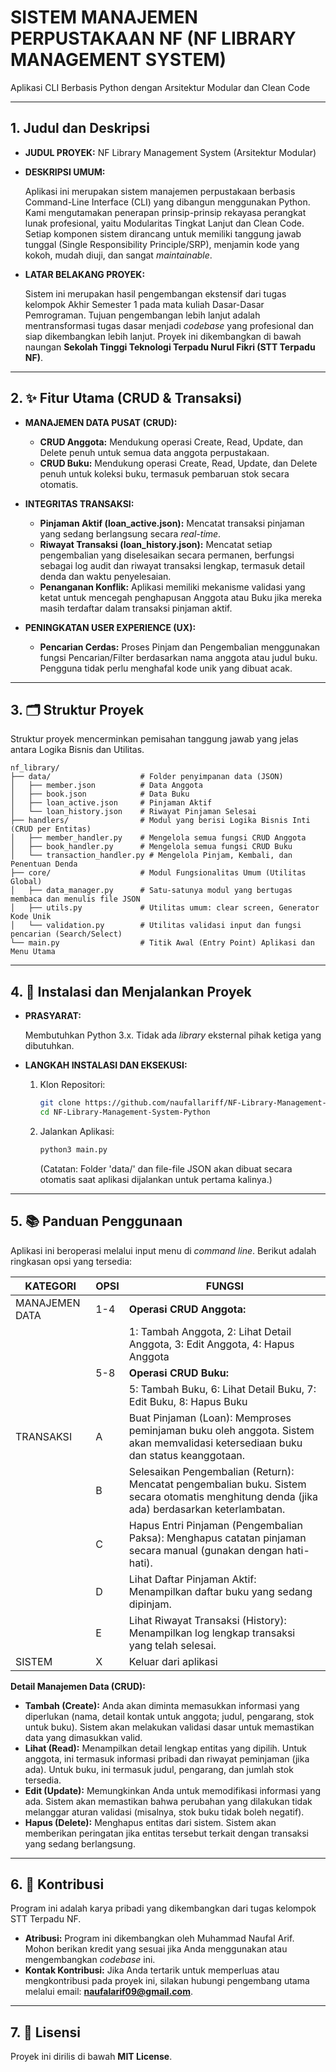 
# SISTEM MANAJEMEN PERPUSTAKAAN NF (NF LIBRARY MANAGEMENT SYSTEM)


Aplikasi CLI Berbasis Python dengan Arsitektur Modular dan Clean Code

------------------------------------------------------------------------

## 1. Judul dan Deskripsi



*   **JUDUL PROYEK:** NF Library Management System (Arsitektur Modular)

*   **DESKRIPSI UMUM:**

    Aplikasi ini merupakan sistem manajemen perpustakaan berbasis Command-Line Interface (CLI) yang dibangun menggunakan Python. Kami mengutamakan penerapan prinsip-prinsip rekayasa perangkat lunak profesional, yaitu Modularitas Tingkat Lanjut dan Clean Code. Setiap komponen sistem dirancang untuk memiliki tanggung jawab tunggal (Single Responsibility Principle/SRP), menjamin kode yang kokoh, mudah diuji, dan sangat *maintainable*.

*   **LATAR BELAKANG PROYEK:**

    Sistem ini merupakan hasil pengembangan ekstensif dari tugas kelompok Akhir Semester 1 pada mata kuliah Dasar-Dasar Pemrograman. Tujuan pengembangan lebih lanjut adalah mentransformasi tugas dasar menjadi *codebase* yang profesional dan siap dikembangkan lebih lanjut. Proyek ini dikembangkan di bawah naungan **Sekolah Tinggi Teknologi Terpadu Nurul Fikri (STT Terpadu NF)**.

---

## 2. ✨ Fitur Utama (CRUD & Transaksi)



*   **MANAJEMEN DATA PUSAT (CRUD):**

    *   **CRUD Anggota:** Mendukung operasi Create, Read, Update, dan Delete penuh untuk semua data anggota perpustakaan.
    *   **CRUD Buku:** Mendukung operasi Create, Read, Update, dan Delete penuh untuk koleksi buku, termasuk pembaruan stok secara otomatis.

*   **INTEGRITAS TRANSAKSI:**

    *   **Pinjaman Aktif (loan\_active.json):** Mencatat transaksi pinjaman yang sedang berlangsung secara *real-time*.
    *   **Riwayat Transaksi (loan\_history.json):** Mencatat setiap pengembalian yang diselesaikan secara permanen, berfungsi sebagai log audit dan riwayat transaksi lengkap, termasuk detail denda dan waktu penyelesaian.
    *   **Penanganan Konflik:** Aplikasi memiliki mekanisme validasi yang ketat untuk mencegah penghapusan Anggota atau Buku jika mereka masih terdaftar dalam transaksi pinjaman aktif.

*   **PENINGKATAN USER EXPERIENCE (UX):**

    *   **Pencarian Cerdas:** Proses Pinjam dan Pengembalian menggunakan fungsi Pencarian/Filter berdasarkan nama anggota atau judul buku. Pengguna tidak perlu menghafal kode unik yang dibuat acak.

---

## 3. 🗂️ Struktur Proyek



Struktur proyek mencerminkan pemisahan tanggung jawab yang jelas antara Logika Bisnis dan Utilitas.

```
nf_library/
├── data/                    # Folder penyimpanan data (JSON)
│   ├── member.json          # Data Anggota
│   ├── book.json            # Data Buku
│   ├── loan_active.json     # Pinjaman Aktif
│   └── loan_history.json    # Riwayat Pinjaman Selesai
├── handlers/                # Modul yang berisi Logika Bisnis Inti (CRUD per Entitas)
│   ├── member_handler.py    # Mengelola semua fungsi CRUD Anggota
│   ├── book_handler.py      # Mengelola semua fungsi CRUD Buku
│   └── transaction_handler.py # Mengelola Pinjam, Kembali, dan Penentuan Denda
├── core/                    # Modul Fungsionalitas Umum (Utilitas Global)
│   ├── data_manager.py      # Satu-satunya modul yang bertugas membaca dan menulis file JSON
│   ├── utils.py             # Utilitas umum: clear screen, Generator Kode Unik
│   └── validation.py        # Utilitas validasi input dan fungsi pencarian (Search/Select)
└── main.py                  # Titik Awal (Entry Point) Aplikasi dan Menu Utama
```

---

## 4. 🚀 Instalasi dan Menjalankan Proyek



*   **PRASYARAT:**

    Membutuhkan Python 3.x. Tidak ada *library* eksternal pihak ketiga yang dibutuhkan.

*   **LANGKAH INSTALASI DAN EKSEKUSI:**

    1.  Klon Repositori:

        ```bash
        git clone https://github.com/naufallariff/NF-Library-Management-System-Python.git
        cd NF-Library-Management-System-Python
        ```

    2.  Jalankan Aplikasi:

        ```bash
        python3 main.py
        ```

        (Catatan: Folder 'data/' dan file-file JSON akan dibuat secara otomatis saat aplikasi dijalankan untuk pertama kalinya.)

---

## 5. 📚 Panduan Penggunaan



Aplikasi ini beroperasi melalui input menu di *command line*. Berikut adalah ringkasan opsi yang tersedia:

| KATEGORI        | OPSI | FUNGSI                                                                                                                                                                                                  |
| --------------- | ---- | ------------------------------------------------------------------------------------------------------------------------------------------------------------------------------------------------------- |
| MANAJEMEN DATA  | 1-4  | **Operasi CRUD Anggota:**                                                                                                                                                                               |
|                 |      | 1: Tambah Anggota, 2: Lihat Detail Anggota, 3: Edit Anggota, 4: Hapus Anggota                                                                                                                           |
|                 | 5-8  | **Operasi CRUD Buku:**                                                                                                                                                                                  |
|                 |      | 5: Tambah Buku, 6: Lihat Detail Buku, 7: Edit Buku, 8: Hapus Buku                                                                                                                                     |
| TRANSAKSI       | A    | Buat Pinjaman (Loan): Memproses peminjaman buku oleh anggota. Sistem akan memvalidasi ketersediaan buku dan status keanggotaan.                                                                          |
|                 | B    | Selesaikan Pengembalian (Return): Mencatat pengembalian buku. Sistem secara otomatis menghitung denda (jika ada) berdasarkan keterlambatan.                                                              |
|                 | C    | Hapus Entri Pinjaman (Pengembalian Paksa): Menghapus catatan pinjaman secara manual (gunakan dengan hati-hati).                                                                                            |
|                 | D    | Lihat Daftar Pinjaman Aktif: Menampilkan daftar buku yang sedang dipinjam.                                                                                                                             |
|                 | E    | Lihat Riwayat Transaksi (History): Menampilkan log lengkap transaksi yang telah selesai.                                                                                                               |
| SISTEM          | X    | Keluar dari aplikasi                                                                                                                                                                                    |

**Detail Manajemen Data (CRUD):**

*   **Tambah (Create):** Anda akan diminta memasukkan informasi yang diperlukan (nama, detail kontak untuk anggota; judul, pengarang, stok untuk buku). Sistem akan melakukan validasi dasar untuk memastikan data yang dimasukkan valid.
*   **Lihat (Read):** Menampilkan detail lengkap entitas yang dipilih. Untuk anggota, ini termasuk informasi pribadi dan riwayat peminjaman (jika ada). Untuk buku, ini termasuk judul, pengarang, dan jumlah stok tersedia.
*   **Edit (Update):** Memungkinkan Anda untuk memodifikasi informasi yang ada. Sistem akan memastikan bahwa perubahan yang dilakukan tidak melanggar aturan validasi (misalnya, stok buku tidak boleh negatif).
*   **Hapus (Delete):** Menghapus entitas dari sistem. Sistem akan memberikan peringatan jika entitas tersebut terkait dengan transaksi yang sedang berlangsung.

---

## 6. 🤝 Kontribusi



Program ini adalah karya pribadi yang dikembangkan dari tugas kelompok STT Terpadu NF.

*   **Atribusi:** Program ini dikembangkan oleh Muhammad Naufal Arif. Mohon berikan kredit yang sesuai jika Anda menggunakan atau mengembangkan *codebase* ini.
*   **Kontak Kontribusi:** Jika Anda tertarik untuk memperluas atau mengkontribusi pada proyek ini, silakan hubungi pengembang utama melalui email: **naufalarif09@gmail.com**.

---

## 7. 📄 Lisensi



Proyek ini dirilis di bawah **MIT License**.
